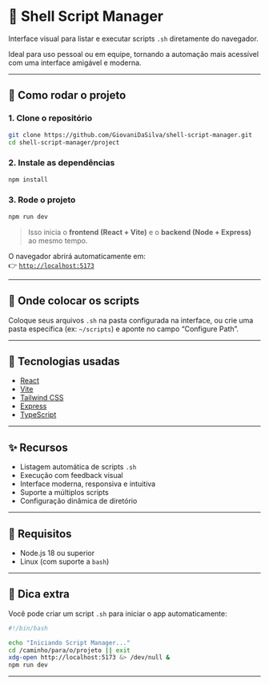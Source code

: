 # 🧩 Shell Script Manager

Interface visual para listar e executar scripts `.sh` diretamente do navegador.

Ideal para uso pessoal ou em equipe, tornando a automação mais acessível com uma interface amigável e moderna.

---

## 🚀 Como rodar o projeto

### 1. Clone o repositório

```bash
git clone https://github.com/GiovaniDaSilva/shell-script-manager.git
cd shell-script-manager/project
```

### 2. Instale as dependências

```bash
npm install
```

### 3. Rode o projeto

```bash
npm run dev
```

> Isso inicia o **frontend (React + Vite)** e o **backend (Node + Express)** ao mesmo tempo.

O navegador abrirá automaticamente em:  
👉 [`http://localhost:5173`](http://localhost:5173)

---

## 📁 Onde colocar os scripts

Coloque seus arquivos `.sh` na pasta configurada na interface, ou crie uma pasta específica (ex: `~/scripts`) e aponte no campo “Configure Path”.

---

## 🧠 Tecnologias usadas

- [React](https://reactjs.org/)
- [Vite](https://vitejs.dev/)
- [Tailwind CSS](https://tailwindcss.com/)
- [Express](https://expressjs.com/)
- [TypeScript](https://www.typescriptlang.org/)

---

## ✨ Recursos

- Listagem automática de scripts `.sh`
- Execução com feedback visual
- Interface moderna, responsiva e intuitiva
- Suporte a múltiplos scripts
- Configuração dinâmica de diretório

---

## 🔐 Requisitos

- Node.js 18 ou superior
- Linux (com suporte a `bash`)

---

## 🧼 Dica extra

Você pode criar um script `.sh` para iniciar o app automaticamente:

```bash
#!/bin/bash

echo "Iniciando Script Manager..."
cd /caminho/para/o/projeto || exit
xdg-open http://localhost:5173 &> /dev/null &
npm run dev
```

---
